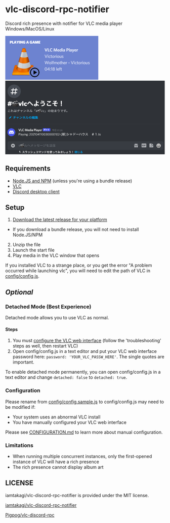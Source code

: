 # vlc-discord-rpc-notifier
Discord rich presence with notifier for VLC media player Windows/MacOS/Linux

![Example](./example.png)
![Example_2](./example_2.png)

## Requirements
- [Node.JS and NPM](https://nodejs.org/en/) (unless you're using a bundle release)
- [VLC](https://www.videolan.org/index.html)
- [Discord desktop client](https://discordapp.com/)

## Setup
 1. [Download the latest release for your platform](https://github.com/Pigpog/vlc-discord-rpc/releases)
  - If you download a bundle release, you will not need to install Node.JS/NPM
 2. Unzip the file
 3. Launch the start file
 4. Play media in the VLC window that opens

If you installed VLC to a strange place, or you get the error "A problem occurred while launching vlc", you will need to edit the path of VLC in [config/config.js](./config/config.js).

## *Optional*
### Detached Mode (Best Experience)
Detached mode allows you to use VLC as normal.
#### Steps
 1. You must [configure the VLC web interface](https://github.com/azrafe7/vlc4youtube/blob/master/instructions/how-to-enable-vlc-web-interface.md) (follow the 'troubleshooting' steps as well, then restart VLC)
 2. Open config/config.js in a text editor and put your VLC web interface password here: `password: 'YOUR_VLC_PASSW_HERE'`. The single quotes are important.

To enable detached mode permanently, you can open config/config.js in a text editor and change `detached: false` to `detached: true`.

### Configuration
Please rename from [config/config.sample.js](./config/config.sample.js) to config/config.js may need to be modified if:
 - Your system uses an abnormal VLC install
 - You have manually configured your VLC web interface

Please see [CONFIGURATION.md](./CONFIGURATION.md) to learn more about manual configuration.

### Limitations
 - When running multiple concurrent instances, only the first-opened instance of VLC will have a rich presence
 - The rich presence cannot display album art

## LICENSE
iamtakagi/vlc-discord-rpc-notifier is provided under the MIT license.

[iamtakagi/vlc-discord-rpc-notifier](https://github.com/iamtakagi/vlc-discord-rpc-notifier)

[Pigpog/vlc-discord-rpc](https://github.com/Pigpog/vlc-discord-rpc)